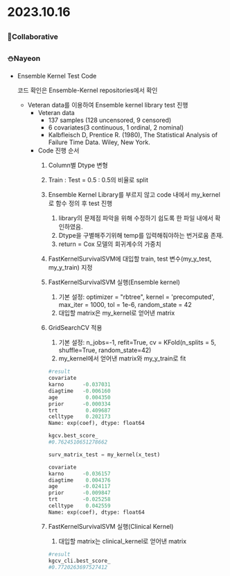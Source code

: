 # 2023.10.16

## <Collaborative Work>

### 🌟Collaborative

## <Personal Work>

### ⛄Nayeon

- Ensemble Kernel Test Code
    
    코드 확인은 Ensemble-Kernel repositories에서 확인
    
    - Veteran data를 이용하여 Ensemble kernel library test 진행
        - Veteran data
            - 137 samples (128 uncensored, 9 censored)
            - 6 covariates(3 continuous, 1 ordinal, 2 nominal)
            - Kalbfleisch D, Prentice R. (1980), The Statistical Analysis of Failure Time Data. Wiley, New York.
        - Code 진행 순서
            1. Column별 Dtype 변형
            2. Train : Test = 0.5 : 0.5의 비율로 split
            3. Ensemble Kernel Library를 부르지 않고 code 내에서 my_kernel로 함수 정의 후 test 진행
                1. library의 문제점 파악을 위해 수정하기 쉽도록 한 파일 내에서 확인하였음.
                2. Dtype을 구별해주기위해 temp를 입력해줘야하는 번거로움 존재.
                3. return = Cox 모델의 회귀계수의 가중치
            4. FastKernelSurvivalSVM에 대입할 train, test 변수(my_y_test, my_y_train) 지정
            5. FastKernelSurvivalSVM 실행(Ensemble kernel)
                1. 기본 설정: optimizer = "rbtree", kernel = 'precomputed', max_iter = 1000, tol = 1e-6, random_state = 42
                2. 대입할 matrix은 my_kernel로 얻어낸 matrix
            6. GridSearchCV 적용
                1. 기본 설정: n_jobs=-1, refit=True, cv = KFold(n_splits = 5, shuffle=True, random_state=42)
                2. my_kernel에서 얻어낸 matrix와 my_y_train로 fit
                
                ```python
                #result
                covariate
                karno      -0.037031
                diagtime   -0.006160
                age         0.004350
                prior      -0.000334
                trt         0.409687
                celltype    0.202173
                Name: exp(coef), dtype: float64
                
                kgcv.best_score_
                #0.7624510651278662
                
                surv_matrix_test = my_kernel(x_test)
                
                covariate
                karno      -0.036157
                diagtime    0.004376
                age        -0.024117
                prior      -0.009847
                trt        -0.025258
                celltype    0.042559
                Name: exp(coef), dtype: float64
                
                ```
                
            7. FastKernelSurvivalSVM 실행(Clinical Kernel)
                1. 대입할 matrix는 clinical_kernel로 얻어낸 matrix
                
                ```python
                #result
                kgcv_cli.best_score_
                #0.7720263697527412
                ```